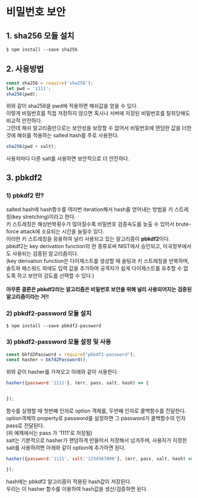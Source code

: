 # 비밀번호 보안
## 1. sha256 모듈 설치
```
$ npm install --save sha256
```

## 2. 사용방법
```javascript
const sha256 = require('sha256');
let pwd = '1111';
sha256(pwd);
```
위와 같이 sha256을 pwd에 적용하면 해쉬값을 얻을 수 있다.<br>
이렇게 비밀번호를 직접 저장하지 않으면 혹시나 서버에 저장된 비밀번호를 탈취당해도 비교적 안전하다.<br>
그런데 해쉬 알고리즘만으로는 보안성을 보장할 수 없어서 비밀번호에 랜덤한 값을 더한 것에 해쉬를 적용하는 salted hash를 주로 사용한다.<br>
```javascript
sha256(pwd + salt);
```
사용자마다 다른 salt를 사용하면 보안적으로 더 안전하다.

## 3. pbkdf2
### 1\) pbkdf2 란? <br>
salted hash에 hash함수를 여러번 iteration해서 hash를 얻어내는 방법을 키 스트레칭(key stretching)이라고 한다.<br>
키 스트레칭은 해싱반복횟수가 많아질수록 비밀번호 검증속도를 늦출 수 있어서 brute-force attack에 소요되는 시간을 늘릴수 있다.<br>
이러한 키 스트레칭을 응용하여 널리 사용되고 있는 알고리즘이 **pbkdf2**이다.<br>
pbkdf2는 key derivation function의 한 종류로써 NIST에서 승인되고, 미국정부에서도 사용되는 검증된 알고리즘이다. <br>
(key derivation function은 다이제스트를 생성할 때 솔팅과 키 스트레칭을 반복하며, 솔트와 패스워드 외에도 입력 값을 추가하여 공격자가 쉽게 다이제스트를 유추할 수 없도록 하고 보안의 강도를 선택할 수 있다.)<br><br>
**아무튼 결론은 pbkdf2라는 알고리즘은 비밀번호 보안을 위해 널리 사용되어지는 검증된 알고리즘이라는 거!!**

### 2\) pbkdf2-password 모듈 설치
```
$ npm install --save pbkdf2-password
```

### 3\) pbkdf2-password 모듈 설정 및 사용
```javascript
const bkfd2Password = require("pbkdf2-password");
const hasher = bkfd2Password();
```
위와 같이 hasher를 가져오고 아래와 같이 사용한다.<br>
```javascript
hasher({password:'1111'}, (err, pass, salt, hash) => {


});
```
함수를 실행할 때 첫번째 인자로 option 객체를, 두번째 인자로 콜백함수를 전달한다.<br>
option객체의 property로 password를 설정하면 그 password가 콜백함수의 인자 pass로 전달된다.<br>
(위 예제에서는 pass 가 '1111'로 저장됨)<br>
salt는 기본적으로 hasher가 랜덤하게 만들어서 저장해서 넘겨주며, 사용자가 지정한 salt를 사용하려면 아래와 같이 option에 추가하면 된다.
```javascript
hasher({password:'1111', salt:'1234567890'}, (err, pass, salt, hash) =>{

});
```
hash에는 pbkdf2 알고리즘이 적용된 hash값이 저장된다.<br>
우리는 이 hasher 함수를 이용하여 hash값을 생산/검증하면 된다.<br>
